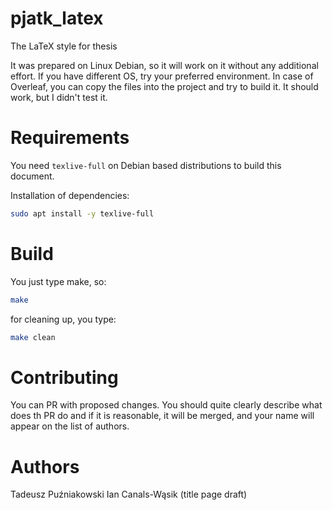 # pjatk_latex
The LaTeX style for thesis

It was prepared on Linux Debian, so it will work on it without any additional effort. If you have different OS, try your preferred environment. In case of Overleaf, you can copy the files into the project and try to build it. It should work, but I didn't test it.

# Requirements

You need ```texlive-full``` on Debian based distributions to build this document.

Installation of dependencies:

```bash
sudo apt install -y texlive-full
```

# Build

You just type make, so:

```bash
make
```

for cleaning up, you type:

```bash
make clean
```
# Contributing

You can PR with proposed changes. You should quite clearly describe what does th PR do and if it is reasonable, it will be merged, and your name will appear on the list of authors.

# Authors

Tadeusz Puźniakowski
Ian Canals-Wąsik (title page draft)
